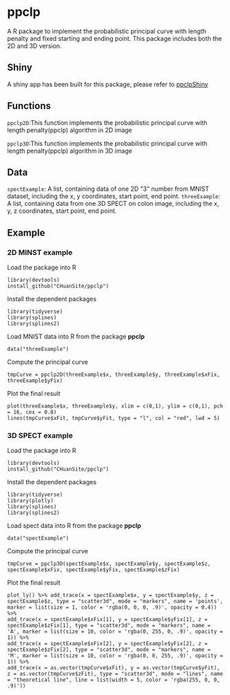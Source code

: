 # ppclp

A R package to implement the probabilistic principal curve with length penalty and fixed starting and ending point. This package includes both the 2D and 3D version. 

## Shiny
A shiny app has been built for this package, please refer to [ppclpShiny](https://ppclp.shinyapps.io/ppclpShiny/)

## Functions
```ppclp2D```:This function implements the probabilistic principal curve with length penalty(ppclp) algorithm in 2D image

```ppclp3D```:This function implements the probabilistic principal curve with length penalty(ppclp) algorithm in 3D image

##  Data
```spectExample```: A list, containing data of one 2D "3" number from MNIST dataset, including the x, y coordinates, start point, end point.
```threeExample```: A list, containing data from one 3D SPECT on colon image, including the x, y, z coordinates, start point, end point.

## Example
### 2D MINST example
Load the package into R
```
library(devtools)
install_github("CHuanSite/ppclp")
```
Install the dependent packages
```
library(tidyverse)
library(splines)
library(splines2)
```
Load MNIST data into R from the package **ppclp**
```
data("threeExample")
```
Compute the principal curve 
```
tmpCurve = ppclp2D(threeExample$x, threeExample$y, threeExample$xFix, threeExample$yFix)
```
Plot the final result
```
plot(threeExample$x, threeExample$y, xlim = c(0,1), ylim = c(0,1), pch = 16, cex = 0.8)
lines(tmpCurve$xFit, tmpCurve$yFit, type = "l", col = "red", lwd = 5)
```

### 3D SPECT example
Load the package into R
```
library(devtools)
install_github("CHuanSite/ppclp")
```
Install the dependent packages
```
library(tidyverse)
library(plotly)
library(splines)
library(splines2)
```
Load spect data into R from the package **ppclp**
```
data("spectExample")
```
Compute the principal curve 
```
tmpCurve = ppclp3D(spectExample$x, spectExample$y, spectExample$z, spectExample$xFix, spectExample$yFix, spectExample$zFix)
```
Plot the final result
```
plot_ly() %>% add_trace(x = spectExample$x, y = spectExample$y, z = spectExample$z, type = "scatter3d", mode = "markers", name = 'points', marker = list(size = 1, color = 'rgba(0, 0, 0, .9)', opacity = 0.4)) %>%
add_trace(x = spectExample$xFix[1], y = spectExample$yFix[1], z = spectExample$zFix[1], type = "scatter3d", mode = "markers", name = 'A', marker = list(size = 10, color = 'rgba(0, 255, 0, .9)', opacity = 1)) %>%
add_trace(x = spectExample$xFix[2], y = spectExample$yFix[2], z = spectExample$zFix[2], type = "scatter3d", mode = "markers", name = 'M', marker = list(size = 10, color = 'rgba(0, 0, 255, .9)', opacity = 1)) %>%
add_trace(x = as.vector(tmpCurve$xFit), y = as.vector(tmpCurve$yFit), z = as.vector(tmpCurve$zFit), type = "scatter3d", mode = "lines", name = "theoretical line", line = list(width = 5, color = 'rgba(255, 0, 0, .9)'))
```
